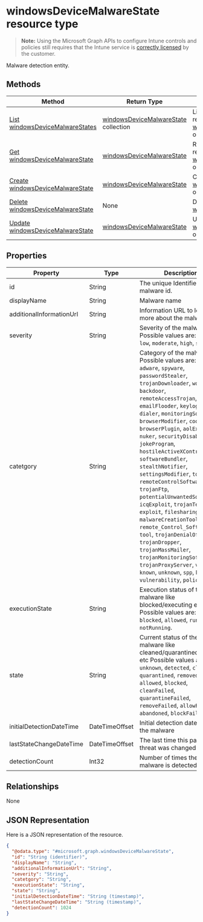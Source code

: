 ﻿# windowsDeviceMalwareState resource type

> **Note:** Using the Microsoft Graph APIs to configure Intune controls and policies still requires that the Intune service is [correctly licensed](https://go.microsoft.com/fwlink/?linkid=839381) by the customer.

Malware detection entity.
## Methods
|Method|Return Type|Description|
|---|---|---|
|[List windowsDeviceMalwareStates](../api/intune_endpointprotection_windowsdevicemalwarestate_list.md)|[windowsDeviceMalwareState](../resources/intune_endpointprotection_windowsdevicemalwarestate.md) collection|List properties and relationships of the [windowsDeviceMalwareState](../resources/intune_endpointprotection_windowsdevicemalwarestate.md) objects.|
|[Get windowsDeviceMalwareState](../api/intune_endpointprotection_windowsdevicemalwarestate_get.md)|[windowsDeviceMalwareState](../resources/intune_endpointprotection_windowsdevicemalwarestate.md)|Read properties and relationships of the [windowsDeviceMalwareState](../resources/intune_endpointprotection_windowsdevicemalwarestate.md) object.|
|[Create windowsDeviceMalwareState](../api/intune_endpointprotection_windowsdevicemalwarestate_create.md)|[windowsDeviceMalwareState](../resources/intune_endpointprotection_windowsdevicemalwarestate.md)|Create a new [windowsDeviceMalwareState](../resources/intune_endpointprotection_windowsdevicemalwarestate.md) object.|
|[Delete windowsDeviceMalwareState](../api/intune_endpointprotection_windowsdevicemalwarestate_delete.md)|None|Deletes a [windowsDeviceMalwareState](../resources/intune_endpointprotection_windowsdevicemalwarestate.md).|
|[Update windowsDeviceMalwareState](../api/intune_endpointprotection_windowsdevicemalwarestate_update.md)|[windowsDeviceMalwareState](../resources/intune_endpointprotection_windowsdevicemalwarestate.md)|Update the properties of a [windowsDeviceMalwareState](../resources/intune_endpointprotection_windowsdevicemalwarestate.md) object.|

## Properties
|Property|Type|Description|
|---|---|---|
|id|String|The unique Identifier. This is malware id.|
|displayName|String|Malware name|
|additionalInformationUrl|String|Information URL to learn more about the malware|
|severity|String|Severity of the malware Possible values are: `unknown`, `low`, `moderate`, `high`, `severe`.|
|catetgory|String|Category of the malware Possible values are: `invalid`, `adware`, `spyware`, `passwordStealer`, `trojanDownloader`, `worm`, `backdoor`, `remoteAccessTrojan`, `trojan`, `emailFlooder`, `keylogger`, `dialer`, `monitoringSoftware`, `browserModifier`, `cookie`, `browserPlugin`, `aolExploit`, `nuker`, `securityDisabler`, `jokeProgram`, `hostileActiveXControl`, `softwareBundler`, `stealthNotifier`, `settingsModifier`, `toolBar`, `remoteControlSoftware`, `trojanFtp`, `potentialUnwantedSoftware`, `icqExploit`, `trojanTelnet`, `exploit`, `filesharingProgram`, `malwareCreationTool`, `remote_Control_Software`, `tool`, `trojanDenialOfService`, `trojanDropper`, `trojanMassMailer`, `trojanMonitoringSoftware`, `trojanProxyServer`, `virus`, `known`, `unknown`, `spp`, `behavior`, `vulnerability`, `policy`.|
|executionState|String|Execution status of the malware like blocked/executing etc Possible values are: `unknown`, `blocked`, `allowed`, `running`, `notRunning`.|
|state|String|Current status of the malware like cleaned/quarantined/allowed etc Possible values are: `unknown`, `detected`, `cleaned`, `quarantined`, `removed`, `allowed`, `blocked`, `cleanFailed`, `quarantineFailed`, `removeFailed`, `allowFailed`, `abandoned`, `blockFailed`.|
|initialDetectionDateTime|DateTimeOffset|Initial detection datetime of the malware|
|lastStateChangeDateTime|DateTimeOffset|The last time this particular threat was changed|
|detectionCount|Int32|Number of times the malware is detected|

## Relationships
None
## JSON Representation
Here is a JSON representation of the resource.
<!-- {
  "blockType": "resource",
  "keyProperty": "id",
  "@odata.type": "microsoft.graph.windowsDeviceMalwareState"
}
-->
```json
{
  "@odata.type": "#microsoft.graph.windowsDeviceMalwareState",
  "id": "String (identifier)",
  "displayName": "String",
  "additionalInformationUrl": "String",
  "severity": "String",
  "catetgory": "String",
  "executionState": "String",
  "state": "String",
  "initialDetectionDateTime": "String (timestamp)",
  "lastStateChangeDateTime": "String (timestamp)",
  "detectionCount": 1024
}
```



